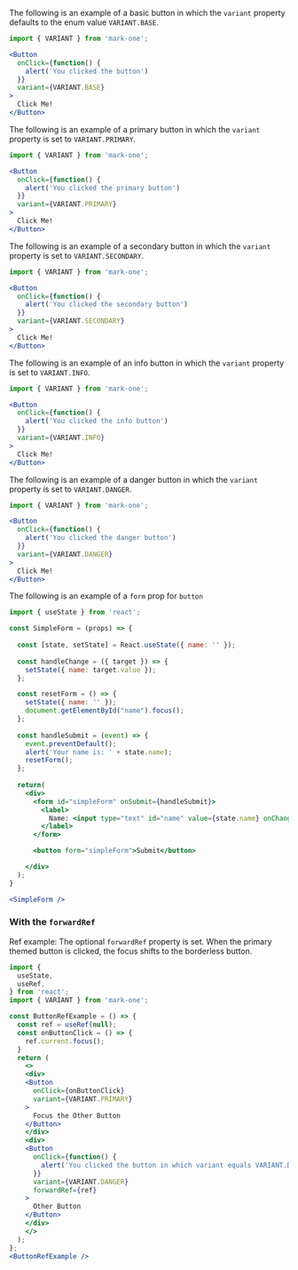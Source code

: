 The following is an example of a basic button in which the `variant` property defaults to the enum value `VARIANT.BASE`.
```jsx
import { VARIANT } from 'mark-one';

<Button
  onClick={function() {
    alert('You clicked the button')
  }}
  variant={VARIANT.BASE}
>
  Click Me!
</Button>
```

The following is an example of a primary button in which the `variant` property is set to `VARIANT.PRIMARY`.

```jsx
import { VARIANT } from 'mark-one';

<Button
  onClick={function() {
    alert('You clicked the primary button')
  }}
  variant={VARIANT.PRIMARY}
>
  Click Me!
</Button>
```

The following is an example of a secondary button in which the `variant` property is set to `VARIANT.SECONDARY`.

```jsx
import { VARIANT } from 'mark-one';

<Button
  onClick={function() {
    alert('You clicked the secondary button')
  }}
  variant={VARIANT.SECONDARY}
>
  Click Me!
</Button>
```

The following is an example of an info button in which the `variant` property is set to `VARIANT.INFO`.

```jsx
import { VARIANT } from 'mark-one';

<Button
  onClick={function() {
    alert('You clicked the info button')
  }}
  variant={VARIANT.INFO}
>
  Click Me!
</Button>
```

The following is an example of a danger button in which the `variant` property is set to `VARIANT.DANGER`.

```jsx
import { VARIANT } from 'mark-one';

<Button
  onClick={function() {
    alert('You clicked the danger button')
  }}
  variant={VARIANT.DANGER}
>
  Click Me!
</Button>
```


The following is an example of a `form` prop for `button`

```jsx
import { useState } from 'react';

const SimpleForm = (props) => {
  
  const [state, setState] = React.useState({ name: '' });
  
  const handleChange = ({ target }) => {
    setState({ name: target.value });
  };

  const resetForm = () => {
    setState({ name: '' });
    document.getElementById("name").focus();
  };
  
  const handleSubmit = (event) => {
    event.preventDefault();
    alert('Your name is: ' + state.name);
    resetForm();
  };
  
  return(
    <div>
      <form id="simpleForm" onSubmit={handleSubmit}>
        <label>
          Name: <input type="text" id="name" value={state.name} onChange={handleChange} />
        </label>
      </form>

      <button form="simpleForm">Submit</button>

    </div>
  );
}

<SimpleForm />
```

### With the `forwardRef`
Ref example: The optional `forwardRef` property is set. When the primary themed button is clicked, the focus shifts to the borderless button.
```jsx
import {
  useState,
  useRef,
} from 'react';
import { VARIANT } from 'mark-one';

const ButtonRefExample = () => {
  const ref = useRef(null);
  const onButtonClick = () => {
    ref.current.focus();
  }
  return (
    <>
    <div>
    <Button
      onClick={onButtonClick}
      variant={VARIANT.PRIMARY}
    >
      Focus the Other Button
    </Button>
    </div>
    <div>
    <Button
      onClick={function() {
        alert('You clicked the button in which variant equals VARIANT.DANGER')
      }}
      variant={VARIANT.DANGER}
      forwardRef={ref}
    >
      Other Button
    </Button>
    </div>
    </>
  );
};
<ButtonRefExample />
```
